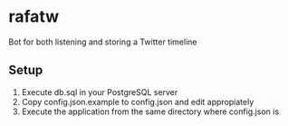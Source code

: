 # rafatw

Bot for both listening and storing a Twitter timeline

Setup
-----

1. Execute db.sql in your PostgreSQL server
2. Copy config.json.example to config.json and edit appropiately
3. Execute the application from the same directory where config.json is
